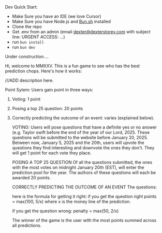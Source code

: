 Dev Quick Start:

- Make Sure you have an IDE (we love Cursor)
- Make Sure you have Node.js and [Bun.sh](https://bun.sh) installed
- Clone the repo
- Get .env from an admin (email dexter@dexterstorey.com with subject line: URGENT ACCESS: ...)
- run `bun install`
- run `bun dev`


Under construction....

Hi, welcome to MMXXV. This is a fun game to see who has the best prediction chops. Here's how it works:

///ADD description here.


Point Sytem:
Users gain point in three ways:

1. Voting: 1 point
2. Posing a top 25 question: 20 points
3. Correctly predicting the outcome of an event: varies (explained below).

   VOTING:
   Users will pose questions that have a definite yes or no answer (e.g. Taylor swift before the end of the year of our Lord, 2025.
   These questions will be submitted to the website before January 20, 2025.
   Between now, January 5, 2025 and the 20th, users will upvote the questions they find interesting and downvote the ones they don't.
   They will get 1 point for each vote they place.

   POSING A TOP 25 QUESTION
   Of all the questions submitted, the ones with the most votes on midnight January 20th (EST), will enter the prediction pool for the year.
   The authors of these questions will each be awarded 20 points.

   CORRECTLY PREDICTING THE OUTCOME OF AN EVENT
   The questions:

   here is the formula for getting it right:
   if you get the question right
   points = max(100, 5/x) where x is the money line of the prediction.

   if you get the question wrong:
   penalty = max(50, 2/x)

   The winner of the game is the user with the most points summed across all predictions.
   
   
